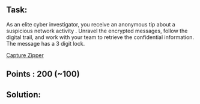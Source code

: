 ## Task:
As an elite cyber investigator, you receive an anonymous tip about a suspicious network activity .  Unravel the encrypted messages, follow the digital trail, and work with your team to retrieve the confidential information. The message has a 3 digit lock.

[Capture Zipper](Resources%20provided/capture%20Zipper)

## Points : 200 (~100)

## Solution:
